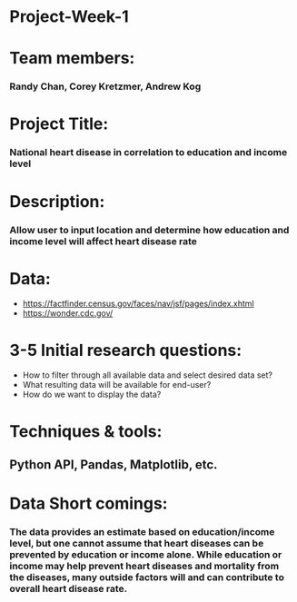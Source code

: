 # Project-Week-1

# Team members: 
### Randy Chan, Corey Kretzmer, Andrew Kog

# Project Title: 
### National heart disease in correlation to education and income level 

# Description: 
### Allow user to input location and determine how education and income level will affect heart disease rate

# Data: 
* https://factfinder.census.gov/faces/nav/jsf/pages/index.xhtml
* https://wonder.cdc.gov/

# 3-5 Initial research questions: 
* How to filter through all available data and select desired data set?
* What resulting data will be available for end-user?
* How do we want to display the data?
				
# Techniques & tools: 
## Python API, Pandas, Matplotlib, etc.

# Data Short comings: 
### The data provides an estimate based on education/income level, but one cannot assume that heart diseases can be prevented by education or income alone. While education or income may help prevent heart diseases and mortality from the diseases, many outside factors will and can contribute to overall heart disease rate. 
